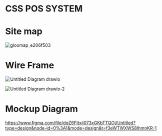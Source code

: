# CSS POS SYSTEM

  # Site map

![gloomap_e206f503](https://github.com/SameeraMS/Css-Assignment-6/assets/137902086/459c7b61-8e0a-4eb8-b0c3-8d31681c265e)

# Wire Frame
![Untitled Diagram drawio](https://github.com/SameeraMS/Css-Assignment-6/assets/137902086/b5815ac1-b31d-43d8-b65b-d6a6fe5a9595)



![Untitled Diagram drawio-2](https://github.com/SameeraMS/Css-Assignment-6/assets/137902086/751339ec-ed89-4906-9b8b-690545194ab1)


# Mockup Diagram 

https://www.figma.com/file/dqZ6FItxij073xGKbTTQOj/Untitled?type=design&node-id=0%3A1&mode=design&t=f3eWTWXWS8IhmnKR-1